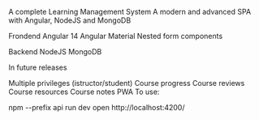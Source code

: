 A complete Learning Management System
A modern and advanced SPA with Angular, NodeJS and MongoDB


Frondend
Angular 14
Angular Material
Nested form components

Backend
NodeJS
MongoDB

In future releases

Multiple privileges (istructor/student)
Course progress
Course reviews
Course resources
Course notes
PWA
To use:

npm --prefix api run dev
open http://localhost:4200/
